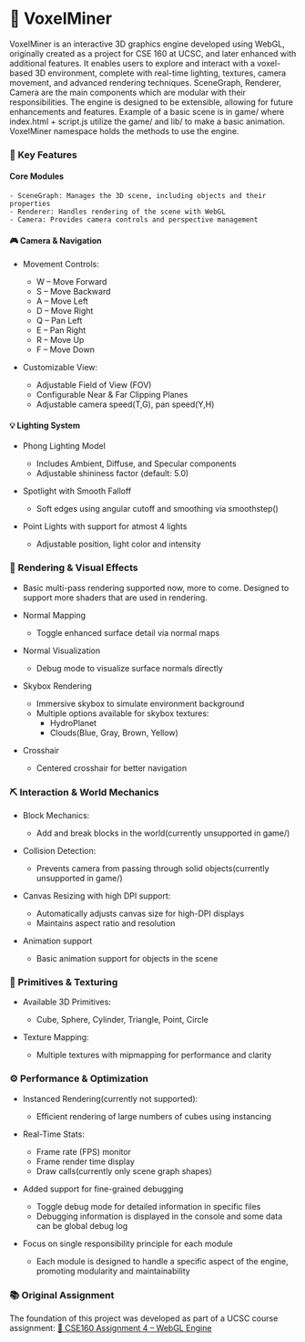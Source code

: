 # 💎 VoxelMiner
VoxelMiner is an interactive 3D graphics engine developed using WebGL, originally created as a project for CSE 160 at UCSC, and later enhanced with additional features. It enables users to explore and interact with a voxel-based 3D environment, complete with real-time lighting, textures, camera movement, and advanced rendering techniques. SceneGraph, Renderer, Camera are the main components which are modular with their responsibilities. The engine is designed to be extensible, allowing for future enhancements and features.
Example of a basic scene is in game/ where index.html + script.js utilize the game/ and lib/ to make a basic animation. VoxelMiner namespace holds the methods to use the engine.

### 🚀 Key Features
#### Core Modules
    - SceneGraph: Manages the 3D scene, including objects and their properties
    - Renderer: Handles rendering of the scene with WebGL
    - Camera: Provides camera controls and perspective management

#### 🎮 Camera & Navigation
- Movement Controls:
    - W – Move Forward
    - S – Move Backward
    - A – Move Left
    - D – Move Right
    - Q – Pan Left
    - E – Pan Right
    - R – Move Up
    - F – Move Down
    
- Customizable View:
    - Adjustable Field of View (FOV)
    - Configurable Near & Far Clipping Planes
    - Adjustable camera speed(T,G), pan speed(Y,H)


#### 💡 Lighting System
- Phong Lighting Model
    - Includes Ambient, Diffuse, and Specular components
    - Adjustable shininess factor (default: 5.0)

- Spotlight with Smooth Falloff
    - Soft edges using angular cutoff and smoothing via smoothstep()

- Point Lights with support for atmost 4 lights
    - Adjustable position, light color and intensity

### 🌟 Rendering & Visual Effects
- Basic multi-pass rendering supported now, more to come. Designed to support more shaders that are used in rendering. 

- Normal Mapping
    - Toggle enhanced surface detail via normal maps
- Normal Visualization
    - Debug mode to visualize surface normals directly

- Skybox Rendering
    - Immersive skybox to simulate environment background
    - Multiple options available for skybox textures: 
        - HydroPlanet
        - Clouds(Blue, Gray, Brown, Yellow)

- Crosshair
    - Centered crosshair for better navigation

### ⛏️ Interaction & World Mechanics
- Block Mechanics:
    - Add and break blocks in the world(currently unsupported in game/)

- Collision Detection:
    - Prevents camera from passing through solid objects(currently unsupported in game/)

- Canvas Resizing with high DPI support:
    - Automatically adjusts canvas size for high-DPI displays
    - Maintains aspect ratio and resolution

- Animation support
    - Basic animation support for objects in the scene

### 🧱 Primitives & Texturing
- Available 3D Primitives:
    - Cube, Sphere, Cylinder, Triangle, Point, Circle

- Texture Mapping:
    - Multiple textures with mipmapping for performance and clarity

### ⚙️ Performance & Optimization
- Instanced Rendering(currently not supported):
    - Efficient rendering of large numbers of cubes using instancing

- Real-Time Stats:
    - Frame rate (FPS) monitor
    - Frame render time display
    - Draw calls(currently only scene graph shapes)

- Added support for fine-grained debugging
    - Toggle debug mode for detailed information in specific files
    - Debugging information is displayed in the console and some data can be global debug log

- Focus on single responsibility principle for each module
    - Each module is designed to handle a specific aspect of the engine, promoting modularity and maintainability

### 📚 Original Assignment
The foundation of this project was developed as part of a UCSC course assignment:
[🔗 CSE160 Assignment 4 – WebGL Engine](https://github.com/ashwanirathee/cs/tree/main/ucsc/cse160/asg4)

